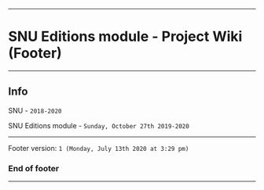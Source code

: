
***

# SNU Editions module - Project Wiki (Footer)

***

## Info

SNU - `2018-2020`

SNU Editions module - `Sunday, October 27th 2019-2020`

***

Footer version: `1 (Monday, July 13th 2020 at 3:29 pm)`

### End of footer

***
